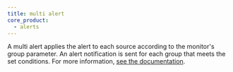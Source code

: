 ```yaml
---
title: multi alert
core_product:
  - alerts
---
```

A multi alert applies the alert to each source according to the monitor's group parameter. An alert notification is sent for each group that meets the set conditions.
For more information, <a href="/monitors/configuration/?tab=thresholdalert#alert-grouping">see the documentation</a>.
